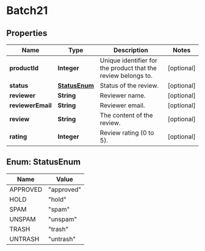 

# Batch21


## Properties

Name | Type | Description | Notes
------------ | ------------- | ------------- | -------------
**productId** | **Integer** | Unique identifier for the product that the review belongs to. |  [optional]
**status** | [**StatusEnum**](#StatusEnum) | Status of the review. |  [optional]
**reviewer** | **String** | Reviewer name. |  [optional]
**reviewerEmail** | **String** | Reviewer email. |  [optional]
**review** | **String** | The content of the review. |  [optional]
**rating** | **Integer** | Review rating (0 to 5). |  [optional]



## Enum: StatusEnum

Name | Value
---- | -----
APPROVED | &quot;approved&quot;
HOLD | &quot;hold&quot;
SPAM | &quot;spam&quot;
UNSPAM | &quot;unspam&quot;
TRASH | &quot;trash&quot;
UNTRASH | &quot;untrash&quot;



